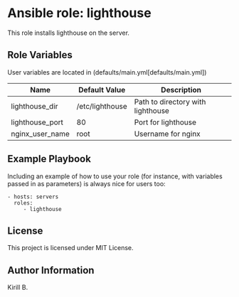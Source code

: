 Ansible role: lighthouse
=========

This role installs lighthouse on the server.


Role Variables
--------------

User variables are located in (defaults/main.yml[defaults/main.yml])

| Name | Default Value | Description |
|------|---------------|-------------|
| lighthouse_dir | /etc/lighthouse | Path to directory with lighthouse |
| lighthouse_port | 80 | Port for lighthouse |
| nginx_user_name | root | Username for nginx |


Example Playbook
----------------

Including an example of how to use your role (for instance, with variables passed in as parameters) is always nice for users too:

    - hosts: servers
      roles:
         - lighthouse

License
-------

This project is licensed under MIT License.

Author Information
------------------

Kirill B.
